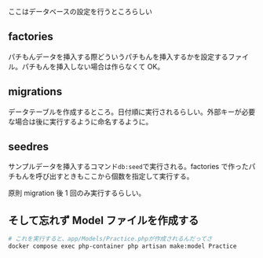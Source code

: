ここはデータベースの設定を行うところらしい

## factories

パチもんデータを挿入する際どういうパチもんを挿入するかを設定するファイル。パチもんを挿入しない場合は作らなくて OK。

## migrations

データテーブルを作成するところ。日付順に実行されるらしい。外部キーが必要な場合は後に実行するように命名するように。

## seedres

サンプルデータを挿入するコマンド`db:seed`で実行される。factories で作ったパチもんを呼び出すときもここから個数を指定して実行する。

原則 migration 後 1 回のみ実行するらしい。

## そして忘れず Model ファイルを作成する

```bash
# これを実行すると、app/Models/Practice.phpが作成されるんだってさ
docker compose exec php-container php artisan make:model Practice
```
